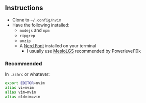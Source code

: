 ## Instructions

- Clone to `~/.config/nvim`
- Have the following installed:
  - `nodejs` and `npm`
  - `ripgrep`
  - `unzip`
  - A [Nerd Font](https://www.nerdfonts.com/) installed on your terminal
    - I usually use [MesloLGS](https://github.com/romkatv/powerlevel10k?tab=readme-ov-file#fonts) recommended by Powerlevel10k

### Recommended

In `.zshrc` or whatever:

```sh
export EDITOR=nvim
alias vi=nvim
alias vim=nvim
alias oldvim=vim
```

